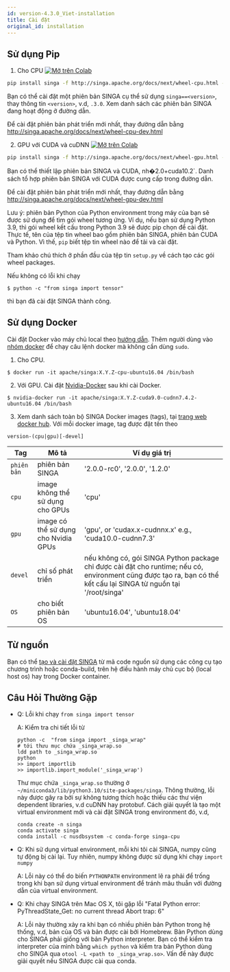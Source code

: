 ```yaml
---
id: version-4.3.0_Viet-installation
title: Cài đặt
original_id: installation
---
```


<!--- Licensed to the Apache Software Foundation (ASF) under one or more contributor license agreements.  See the NOTICE file distributed with this work for additional information regarding copyright ownership.  The ASF licenses this file to you under the Apache License, Version 2.0 (the "License"); you may not use this file except in compliance with the License.  You may obtain a copy of the License at http://www.apache.org/licenses/LICENSE-2.0 Unless required by applicable law or agreed to in writing, software distributed under the License is distributed on an "AS IS" BASIS, WITHOUT WARRANTIES OR CONDITIONS OF ANY KIND, either express or implied.  See the License for the specific language governing permissions and limitations under the License.  -->

## Sử dụng Pip

1. Cho CPU
   [![Mở trên Colab](https://colab.research.google.com/assets/colab-badge.svg)](https://colab.research.google.com/drive/17RA056Brwk0vBQTFaZ-l9EbqwADO0NA9?usp=sharing)

```bash
pip install singa -f http://singa.apache.org/docs/next/wheel-cpu.html --trusted-host singa.apache.org
```

Bạn có thể cài đặt một phiên bản SINGA cụ thể sử dụng `singa==<version>`, thay
thông tin `<version>`, v.d, `.3.0`. Xem danh sách các phiên bản SINGA đang hoạt
động ở đường dẫn.

Để cài đặt phiên bản phát triển mới nhất, thay đường dẫn bằng
http://singa.apache.org/docs/next/wheel-cpu-dev.html

2. GPU với CUDA và cuDNN
   [![Mở trên Colab](https://colab.research.google.com/assets/colab-badge.svg)](https://colab.research.google.com/drive/1W30IPCqj5fG8ADAQsFqclaCLyIclVcJL?usp=sharing)

```bash
pip install singa -f http://singa.apache.org/docs/next/wheel-gpu.html --trusted-host singa.apache.org
```

Bạn có thể thiết lập phiên bản SINGA và CUDA, nh�2.0+cuda10.2`. Danh sách tổ hợp
phiên bản SINGA với CUDA được cung cấp trong đường dẫn.

Để cài đặt phiên bản phát triển mới nhất, thay đường dẫn bằng
http://singa.apache.org/docs/next/wheel-gpu-dev.html

Lưu ý: phiên bản Python của Python environment trong máy của bạn sẽ được sử dụng
để tìm gói wheel tương ứng. Ví dụ, nếu bạn sử dụng Python 3.9, thì gói wheel kết
cấu trong Python 3.9 sẽ được pip chọn để cài đặt. Thực tế, tên của tệp tin wheel
bao gồm phiên bản SINGA, phiên bản CUDA và Python. Vì thế, `pip` biết tệp tin
wheel nào để tải và cài đặt.

Tham khảo chú thích ở phần đầu của tệp tin `setup.py` về cách tạo các gói wheel
packages.

Nếu không có lỗi khi chạy

```shell
$ python -c "from singa import tensor"
```

thì bạn đã cài đặt SINGA thành công.

## Sử dụng Docker

Cài đặt Docker vào máy chủ local theo
[hướng dẫn](https://docs.docker.com/install/). Thêm người dùng vào
[nhóm docker](https://docs.docker.com/install/linux/linux-postinstall/) để chạy
câu lệnh docker mà không cần dùng `sudo`.

1. Cho CPU.

```shell
$ docker run -it apache/singa:X.Y.Z-cpu-ubuntu16.04 /bin/bash
```

2. Với GPU. Cài đặt [Nvidia-Docker](https://github.com/NVIDIA/nvidia-docker) sau
   khi cài Docker.

```shell
$ nvidia-docker run -it apache/singa:X.Y.Z-cuda9.0-cudnn7.4.2-ubuntu16.04 /bin/bash
```

3. Xem danh sách toàn bộ SINGA Docker images (tags), tại
   [trang web docker hub](https://hub.docker.com/r/apache/singa/). Với mỗi
   docker image, tag được đặt tên theo

```shell
version-(cpu|gpu)[-devel]
```

| Tag         | Mô tả                                | Ví dụ giá trị                                                                                                                                                      |
| ----------- | ------------------------------------ | ------------------------------------------------------------------------------------------------------------------------------------------------------------------ |
| `phiên bản` | phiên bản SINGA                      | '2.0.0-rc0', '2.0.0', '1.2.0'                                                                                                                                      |
| `cpu`       | image không thể sử dụng cho GPUs     | 'cpu'                                                                                                                                                              |
| `gpu`       | image có thể sử dụng cho Nvidia GPUs | 'gpu', or 'cudax.x-cudnnx.x' e.g., 'cuda10.0-cudnn7.3'                                                                                                             |
| `devel`     | chỉ số phát triển                    | nếu không có, gói SINGA Python package chỉ được cài đặt cho runtime; nếu có, environment cũng được tạo ra, bạn có thể kết cấu lại SINGA từ nguồn tại '/root/singa' |
| `OS`        | cho biết phiên bản OS                | 'ubuntu16.04', 'ubuntu18.04'                                                                                                                                       |

## Từ nguồn

Bạn có thể [tạo và cài đặt SINGA](build.md) từ mã code nguồn sử dụng các công cụ
tạo chương trình hoặc conda-build, trên hệ điều hành máy chủ cục bộ (local host
os) hay trong Docker container.

## Câu Hỏi Thường Gặp

- Q: Lỗi khi chạy `from singa import tensor`

  A: Kiểm tra chi tiết lỗi từ

  ```shell
  python -c  "from singa import _singa_wrap"
  # tới thưu mục chứa _singa_wrap.so
  ldd path to _singa_wrap.so
  python
  >> import importlib
  >> importlib.import_module('_singa_wrap')
  ```

  Thư mục chứa `_singa_wrap.so` thường ở
  `~/miniconda3/lib/python3.10/site-packages/singa`. Thông thường, lỗi này được
  gây ra bởi sự không tương thích hoặc thiếu các thư viện dependent libraries,
  v.d cuDNN hay protobuf. Cách giải quyết là tạo một virtual environment mới và
  cài đặt SINGA trong environment đó, v.d,

  ```shell
  conda create -n singa
  conda activate singa
  conda install -c nusdbsystem -c conda-forge singa-cpu
  ```

- Q: Khi sử dụng virtual environment, mỗi khi tôi cài SINGA, numpy cũng tự động
  bị cài lại. Tuy nhiên, numpy không được sử dụng khi chạy `import numpy`

  A: Lỗi này có thể do biến `PYTHONPATH` environment lẽ ra phải để trống trong
  khi bạn sử dụng virtual environment để tránh mâu thuẫn với đường dẫn của
  virtual environment.

- Q: Khi chạy SINGA trên Mac OS X, tôi gặp lỗi "Fatal Python error:
  PyThreadState_Get: no current thread Abort trap: 6"

  A: Lỗi này thường xảy ra khi bạn có nhiều phiên bản Python trong hệ thống,
  v.d, bản của OS và bản được cài bởi Homebrew. Bản Python dùng cho SINGA phải
  giống với bản Python interpreter. Bạn có thể kiểm tra interpreter của mình
  bằng `which python` và kiểm tra bản Python dùng cho SINGA qua
  `otool -L <path to _singa_wrap.so>`. Vấn đề này được giải quyết nếu SINGA được
  cài qua conda.
